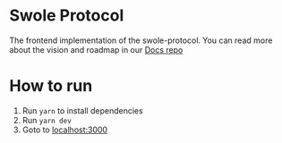 # Swole Protocol

The frontend implementation of the swole-protocol.  You can read more about the vision and roadmap in our [Docs repo](https://github.com/swole-protocol/docs)

# How to run

1. Run `yarn` to install dependencies
2. Run `yarn dev`
3. Goto to [localhost:3000](https://localhost:3000)
